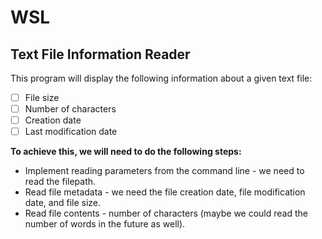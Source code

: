 # WSL
## Text File Information Reader

This program will display the following information about a given text file:

- [ ] File size
- [ ] Number of characters
- [ ] Creation date
- [ ] Last modification date

**To achieve this, we will need to do the following steps:**

- Implement reading parameters from the command line - we need to read the filepath.
- Read file metadata - we need the file creation date, file modification date, and file size.
- Read file contents - number of characters (maybe we could read the number of words in the future as well).
